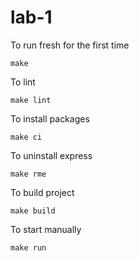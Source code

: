 # lab-1

To run fresh for the first time
```
make
```

To lint
```
make lint
```

To install packages
```
make ci
```

To uninstall express
```
make rme
```

To build project
```
make build
```

To start manually
```
make run
```
